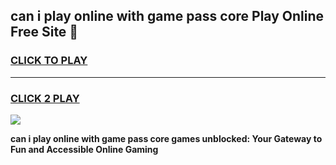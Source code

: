 
## can i play online with game pass core Play Online Free Site 👋
<h3>
<a href="https://download.freeplayer.one?title=can_i_play_online_with_game_pass_core&ref=21F">CLICK TO PLAY</a></h3>
<hr>

<h3>
<a href="https://download.freeplayer.one?title=can_i_play_online_with_game_pass_core&ref=21F">CLICK 2 PLAY</a>
  
</h3>

<a href="https://download.freeplayer.one?title=can_i_play_online_with_game_pass_core&ref=21F"><img src="https://cdnb.artstation.com/p/assets/images/images/032/539/853/original/anto-thomas-button-gif.gif"></a>


**can i play online with game pass core games unblocked: Your Gateway to Fun and Accessible Online Gaming**
